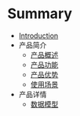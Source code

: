 # Summary

* [Introduction](README.md)
* 产品简介
   * [产品概述](chan_pin_gai_shu.md)
   * [产品功能]()
   * [产品优势]()
   * [使用场景]()
* 产品详情
   * [数据模型]()

